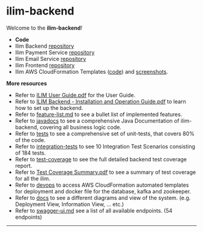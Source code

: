 # ilim-backend

Welcome to the **ilim-backend**! 

- **Code**
- Ilim Backend [repository](https://github.com/rahuljha-07/ENPM-613-BE)
- Ilim Payment Service [repository](https://github.com/praveendran-tech/ilimPaymentHandlerServ/tree/master)
- Ilim Email Service [repository](https://github.com/praveendran-tech/ilimDeliveryServ)
- Ilim Frontend [repository](https://github.com/rahuljha-07/ENPM-613-FE)
- Ilim AWS CloudFormation Templates ([code](devops/aws-cf-templates)) and [screenshots]([aws-stack.md](docs/aws-stack.md)).

**More resources**
- Refer to [ILIM User Guide.pdf](docs/ILIM%20User%20Guide.pdf) for the User Guide.
- Refer to [ILIM Backend - Installation and Operation Guide.pdf](docs/ILIM%20Backend%20-%20Installation%20and%20Operation%20Guide.pdf) to learn how to set up the backend.
- Refer to [feature-list.md](docs/feature-list.md) to see a bullet list of implemented features.
- Refer to [javadocs](docs/javadocs) to see a comprehensive Java Documentation of ilim-backend, covering all business logic code.
- Refer to [tests](src/test/java/com/github/ilim/backend) to see a comprehensive set of unit-tests, that covers 80% of the code.
- Refer to [integration-tests](integration-tests) to see 10 Integration Test Scenarios consisting of 184 tests.
- Refer to [test-coverage](docs/test-coverage) to see the full detailed backend test coverage report.
- Refer to [Test Coverage Summary.pdf](docs/Test%20Coverage%20Summary.pdf) to see a summary of test coverage for all the ilim.
- Refer to [devops](devops) to access AWS CloudFormation automated templates for deployment and docker file for the database, kafka and zookeeper.
- Refer to [docs](docs) to see a different diagrams and view of the system. (e.g. Deployment View, Information View, ... etc.)
- Refer to [swagger-ui.md](docs/swagger-ui.md) see a list of all available endpoints. (54 endpoints)
---
